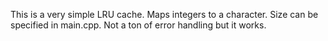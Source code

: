This is a very simple LRU cache. Maps integers to a character. Size can be specified in main.cpp. Not a ton of error handling but it works.
